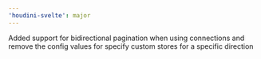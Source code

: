 ```yaml
---
'houdini-svelte': major
---
```


Added support for bidirectional pagination when using connections and remove the config values for specify custom stores for a specific direction
